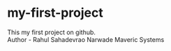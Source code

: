 # my-first-project
This my first project on github.
<br>
Author - Rahul Sahadevrao Narwade
  Maveric Systems
